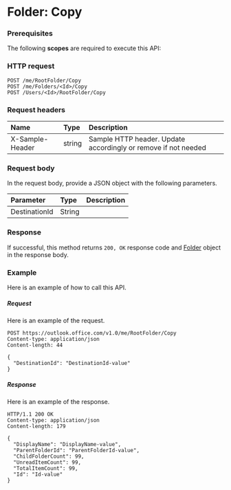# Folder: Copy


### Prerequisites
The following **scopes** are required to execute this API: 
### HTTP request
<!-- { "blockType": "ignored" } -->
```http
POST /me/RootFolder/Copy
POST /me/Folders/<Id>/Copy
POST /Users/<Id>/RootFolder/Copy

```
### Request headers
| Name       | Type | Description|
|:---------------|:--------|:----------|
| X-Sample-Header  | string  | Sample HTTP header. Update accordingly or remove if not needed|

### Request body
In the request body, provide a JSON object with the following parameters.

| Parameter	   | Type	|Description|
|:---------------|:--------|:----------|
|DestinationId|String||

### Response
If successful, this method returns `200, OK` response code and [Folder](../resources/folder.md) object in the response body.

### Example
Here is an example of how to call this API.
##### Request
Here is an example of the request.
<!-- {
  "blockType": "request",
  "name": "folder_copy"
}-->
```http
POST https://outlook.office.com/v1.0/me/RootFolder/Copy
Content-type: application/json
Content-length: 44

{
  "DestinationId": "DestinationId-value"
}
```

##### Response
Here is an example of the response.
<!-- {
  "blockType": "response",
  "truncated": false,
  "@odata.type": "microsoft.graph.folder"
} -->
```http
HTTP/1.1 200 OK
Content-type: application/json
Content-length: 179

{
  "DisplayName": "DisplayName-value",
  "ParentFolderId": "ParentFolderId-value",
  "ChildFolderCount": 99,
  "UnreadItemCount": 99,
  "TotalItemCount": 99,
  "Id": "Id-value"
}
```

<!-- uuid: 8fcb5dbc-d5aa-4681-8e31-b001d5168d79
2015-10-25 14:57:30 UTC -->
<!-- {
  "type": "#page.annotation",
  "description": "Folder: Copy",
  "keywords": "",
  "section": "documentation",
  "tocPath": ""
}-->